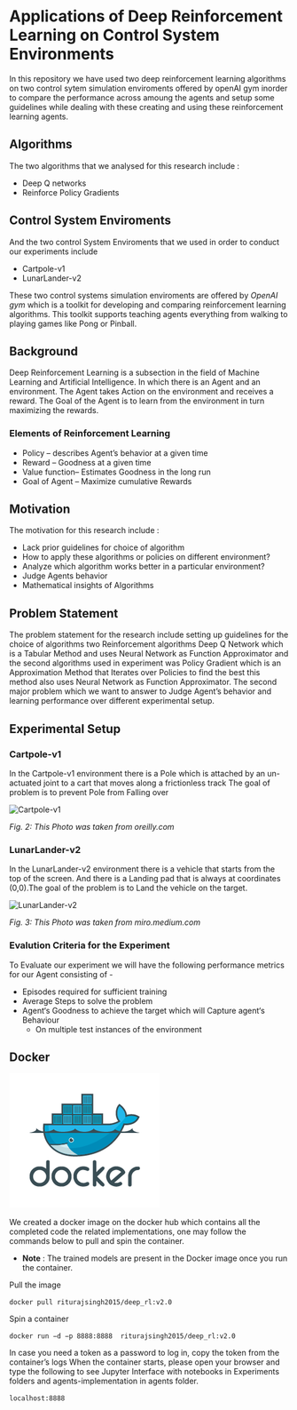
# Applications of Deep Reinforcement Learning on Control System Environments
In this repository we have used two deep reinforcement learning algorithms on two 
control sytem simulation enviroments offered by openAI gym inorder to compare the performance across amoung the agents and setup some guidelines while dealing with these creating and using these reinforcement learning agents.

## Algorithms
The two algorithms that we analysed for this research include :
* Deep Q networks 
* Reinforce Policy Gradients

## Control System Enviroments
And the two control System Enviroments that we used in order to conduct our experiments include 
* Cartpole-v1
* LunarLander-v2

These two control systems simulation enviroments are offered by _OpenAI gym_ which is a toolkit for developing and comparing reinforcement learning algorithms. This toolkit supports teaching agents everything from walking to playing games like Pong or Pinball.

## Background

Deep Reinforcement Learning is a subsection in the field of Machine Learning and Artificial Intelligence.
In which there is an Agent and an environment. The Agent takes Action on the environment and receives a reward. The Goal of the Agent is to learn from the environment in turn maximizing the rewards.

### Elements of Reinforcement Learning

* Policy – describes Agent’s behavior at a given time
* Reward – Goodness at a given time
* Value function– Estimates Goodness in the long run
* Goal of Agent – Maximize cumulative Rewards 

## Motivation
The motivation for this research include : 
* Lack prior guidelines for choice of algorithm
* How to apply these algorithms or policies on different environment?
* Analyze which algorithm works better in a particular environment?
* Judge Agents behavior
* Mathematical insights of Algorithms

## Problem Statement

The problem statement for the research include
setting up guidelines for the choice of algorithms
two Reinforcement algorithms Deep Q Network which is a Tabular Method and uses Neural Network as Function Approximator
and the second algorithms used in experiment was Policy Gradient which is an Approximation Method
that Iterates over Policies to find the best
this method also uses Neural Network as Function Approximator. The second major problem which we want to answer to Judge Agent’s behavior and learning performance over different experimental setup.

## Experimental Setup
### Cartpole-v1

In the Cartpole-v1 environment there is a Pole which is attached by an un-actuated joint to a cart
that moves along a frictionless track
The goal of problem is to prevent Pole from Falling over 

![Cartpole-v1](https://www.oreilly.com/library/view/hands-on-q-learning-with/9781789345803/assets/9170409d-15f1-453b-816a-6f601a89fcf2.png)

*Fig. 2: This Photo was taken from oreilly.com*


### LunarLander-v2
In the LunarLander-v2 environment there is a vehicle that starts from the top of the screen.
And there is a Landing pad that is always at coordinates (0,0).The goal of the problem is to  Land the vehicle on the target.

![LunarLander-v2](https://miro.medium.com/max/1346/1*i7lxpgt2K3Q8lgEPJu3_xA.png)

*Fig. 3: This Photo was taken from miro.medium.com*



### Evalution Criteria for the Experiment
To Evaluate our experiment we will have the following performance metrics for our Agent consisting of - 
* Episodes required for sufficient training
* Average Steps to solve the problem
* Agent‘s Goodness to achieve the target which will Capture agent‘s Behaviour 
    * On multiple test instances of the environment


## Docker 

![Docker_Logo](https://raw.githubusercontent.com/docker-library/docs/c350af05d3fac7b5c3f6327ac82fe4d990d8729c/docker/logo.png)

We created a docker image on the docker hub which contains all the completed code the related implementations, one may follow the commands below to pull and spin the container.

* **Note** : The trained models are present in the Docker image once you run the container.

Pull the image  
```
docker pull riturajsingh2015/deep_rl:v2.0
```
Spin a container
```
docker run −d −p 8888:8888  riturajsingh2015/deep_rl:v2.0
```

In case you need a token as a password to log in, copy the token from the container’s logs
When the container starts, please open your browser and type the following to see Jupyter Interface with notebooks in Experiments folders and agents-implementation in agents folder.
```
localhost:8888
```


